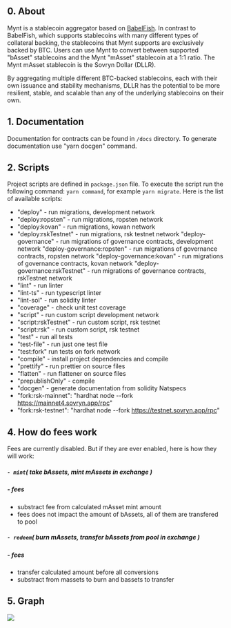 ## 0. About

Mynt is a stablecoin aggregator based on [BabelFish](https://github.com/BabelFishProtocol/babelfish-phase-1). In contrast to BabelFish, which supports stablecoins with many different types of collateral backing, the stablecoins that Mynt supports are exclusively backed by BTC. Users can use Mynt to convert between supported "bAsset" stablecoins and the Mynt "mAsset" stablecoin at a 1:1 ratio. The Mynt mAsset stablecoin is the Sovryn Dollar (DLLR).

By aggregating multiple different BTC-backed stablecoins, each with their own issuance and stability mechanisms, DLLR has the potential to be more resilient, stable, and scalable than any of the underlying stablecoins on their own.

## 1. Documentation

Documentation for contracts can be found in `/docs` directory.
To generate documentation use "yarn docgen" command.

## 2. Scripts

Project scripts are defined in `package.json` file. To execute the script run the following command: `yarn command`, for example `yarn migrate`. 
Here is the list of available scripts:
-    "deploy" - run migrations, development network
-    "deploy:ropsten" - run migrations, ropsten network
-    "deploy:kovan" - run migrations, kowan network
-    "deploy:rskTestnet" - run migrations, rsk testnet network
     "deploy-governance" - run migrations of governance contracts, development network
     "deploy-governance:ropsten" - run migrations of governance contracts, ropsten network
     "deploy-governance:kovan" - run migrations of governance contracts, kovan network
     "deploy-governance:rskTestnet" - run migrations of governance contracts, rskTestnet network
-    "lint" - run linter
-    "lint-ts" - run typescript linter
-    "lint-sol" - run solidity linter
-    "coverage" - check unit test coverage
-    "script" - run custom script development network
-    "script:rskTestnet" - run custom script, rsk testnet
-    "script:rsk" - run custom script, rsk testnet
-    "test" - run all tests
-    "test-file" - run just one test file
-    "test:fork" run tests on fork network
-    "compile" - install project dependencies and compile
-    "prettify" - run prettier on source files
-    "flatten" - run flattener on source files
-    "prepublishOnly" - compile
-    "docgen" - generate documentation from solidity Natspecs
-    "fork:rsk-mainnet": "hardhat node --fork https://mainnet4.sovryn.app/rpc"
-    "fork:rsk-testnet": "hardhat node --fork https://testnet.sovryn.app/rpc"

## 4. How do fees work

Fees are currently disabled. But if they are ever enabled, here is how they will work:

##### **`- mint`**( take bAssets, mint mAssets in exchange )
&NewLine;
##### **- fees**
-   substract fee from calculated mAsset mint amount
-   fees does not impact the amount of bAssets, all of them are transfered to pool 


##### **`- redeem`**( burn mAssets, transfer bAssets from pool in exchange  )
&NewLine;
##### **- fees**
-   transfer calculated amount before all conversions
-   substract from massets to burn and bassets to transfer

## 5. Graph

<img src="images/UML_diagram_2.png" />

